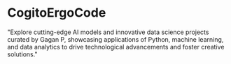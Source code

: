 # CogitoErgoCode
"Explore cutting-edge AI models and innovative data science projects curated by Gagan P, showcasing applications of Python, machine learning, and data analytics to drive technological advancements and foster creative solutions."
